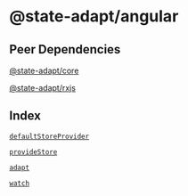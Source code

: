 # @state-adapt/angular

## Peer Dependencies

[@state-adapt/core](/docs/core)

[@state-adapt/rxjs](/docs/rxjs)

## Index

[`defaultStoreProvider`](/angular/docs/angular#defaultstoreprovider)

[`provideStore`](/angular/docs/angular#providestore)

[`adapt`](/angular/docs/angular#adapt)

[`watch`](/angular/docs/angular#watch)

<!-- include: '../../../../../libs/angular/src/lib/default-store-provider.const.ts#defaultStoreProvider' -->

<!-- include: '../../../../../libs/angular/src/lib/provide-store.function.ts#provideStore' -->

<!-- include: '../../../../../libs/angular/src/lib/adapt.function.ts#adapt' -->

<!-- include: '../../../../../libs/angular/src/lib/watch.function.ts#watch' -->
